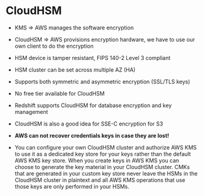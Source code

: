 # CloudHSM

- KMS => AWS manages the software encryption
- CloudHSM => AWS provisions encryption hardware, we have to use our own client to do the encryption
- HSM device is tamper resistant, FIPS 140-2 Level 3 compliant
- HSM cluster can be set across multiple AZ (HA)
- Supports both symmetric and asymmetric encryption (SSL/TLS keys)
- No free tier available for CloudHSM
- Redshift supports CloudHSM for database encryption and key management
- CloudHSM is also a good idea for SSE-C encryption for S3
- **AWS can not recover credentials keys in case they are lost!**

- You can configure your own CloudHSM cluster and authorize AWS KMS to use it as a dedicated key store for your keys rather than the default AWS KMS key store. When you create keys in AWS KMS you can choose to generate the key material in your CloudHSM cluster. CMKs that are generated in your custom key store never leave the HSMs in the CloudHSM cluster in plaintext and all AWS KMS operations that use those keys are only performed in your HSMs.
